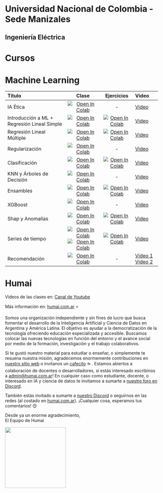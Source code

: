 # Universidad Nacional de Colombia - Sede Manizales

## Ingeniería Eléctrica

# Cursos


# Machine Learning


| Título        | Clase         | Ejercicios | Video
|:--------------------|:--------------------:|:--------------------:|:--------------------
| IA Ética | [![Open In Colab](https://colab.research.google.com/assets/colab-badge.svg)](https://colab.research.google.com/drive/1ofLDKndcz-geHYEjdBSs2GaCrmrO4rDX?hl=es#scrollTo=uJpn11sHBD4k)  | - | [Video](https://www.youtube.com/watch?v=oMJfeV09d3k) |
| Introducción a ML + Regresión Lineal Simple | [![Open In Colab](https://colab.research.google.com/assets/colab-badge.svg)](https://colab.research.google.com/github/institutohumai/cursos-python/blob/master/MachineLearning/1_Introduccion/rls.ipynb) | [![Open In Colab](https://colab.research.google.com/assets/colab-badge.svg)](https://github.com/institutohumai/cursos-python/blob/master/MachineLearning/1_Introduccion/Ejercicios/regresion_ls_ejercicios.ipynb) | [Video](https://www.youtube.com/watch?v=FuIlgsbPr9E&list=PLISuMnTdVU-zF4QLEKnLvNVHb7N_wHCp0) |
| Regresión Lineal Múltiple | [![Open In Colab](https://colab.research.google.com/assets/colab-badge.svg)](https://colab.research.google.com/github/institutohumai/cursos-python/blob/master/MachineLearning/2_RegresionLinealMultiple/RegresionLinealMultiple.ipynb) | [![Open In Colab](https://colab.research.google.com/assets/colab-badge.svg)](https://github.com/institutohumai/cursos-python/blob/master/MachineLearning/2_RegresionLinealMultiple/ejercicios/ejercicios.ipynb) | [Video](https://www.youtube.com/watch?v=7W43HBXt9Cs&list=PLISuMnTdVU-wuxD7ubJD8rc29MkDy9bWo) |
| Regularización | [![Open In Colab](https://colab.research.google.com/assets/colab-badge.svg)](https://colab.research.google.com/github/institutohumai/cursos-python/blob/master/MachineLearning/3_Regularizacion/Regularizacion.ipynb) | - | [Video](https://www.youtube.com/watch?v=ETyIMqHoP9g&list=PLISuMnTdVU-xexTl51UbNu30myaUsaa3R) |
| Clasificación | [![Open In Colab](https://colab.research.google.com/assets/colab-badge.svg)](https://colab.research.google.com/github/institutohumai/cursos-python/blob/master/MachineLearning/4_Clasificacion/Clasificacion.ipynb) | [![Open In Colab](https://colab.research.google.com/assets/colab-badge.svg)](https://github.com/institutohumai/cursos-python/blob/master/MachineLearning/4_Clasificacion/ejercicios/ejercicios.ipynb) | [Video](https://www.youtube.com/watch?v=qW9qC1zstwc&list=PLISuMnTdVU-zvmwe88-8yvbJWoRgpCriR) |
| KNN y Árboles de Decisión | [![Open In Colab](https://colab.research.google.com/assets/colab-badge.svg)](https://colab.research.google.com/github/institutohumai/cursos-python/blob/master/MachineLearning/5_KNNyArbolesDeDecision/KNN_Arboles.ipynb) | - | [Video](https://www.youtube.com/watch?v=d9Z1F04uETk&list=PLISuMnTdVU-wzYasgzs3n76FY3eJNdja8) |
| Ensambles | [![Open In Colab](https://colab.research.google.com/assets/colab-badge.svg)](https://colab.research.google.com/github/institutohumai/cursos-python/blob/master/MachineLearning/6_Ensamble/bagging_boosting.ipynb) | [![Open In Colab](https://colab.research.google.com/assets/colab-badge.svg)](https://github.com/institutohumai/cursos-python/blob/master/MachineLearning/6_Ensamble/ejercicios/ejercicios.ipynb) | [Video](https://www.youtube.com/watch?v=YAOzh2pTAy4&list=PLISuMnTdVU-x13FA77cV5cr4OMoOPT6MZ&ab_channel=InstitutoHumai) |
| XGBoost | [![Open In Colab](https://colab.research.google.com/assets/colab-badge.svg)](https://colab.research.google.com/github/institutohumai/cursos-python/blob/master/MachineLearning/7_XGBoost/xgboost.ipynb) | - | [Video](https://youtube.com/playlist?list=PLISuMnTdVU-x19YIy1umdmekra28VToSv) |
| Shap y Anomalías | [![Open In Colab](https://colab.research.google.com/assets/colab-badge.svg)](https://colab.research.google.com/github/institutohumai/cursos-python/blob/master/MachineLearning/8_ShapyAnomalias/anomaly-detection-shap-values.ipynb) | [![Open In Colab](https://colab.research.google.com/assets/colab-badge.svg)](https://github.com/institutohumai/cursos-python/blob/master/MachineLearning/8_ShapyAnomalias/ejercicios/ejercicios.ipynb) | [Video](https://www.youtube.com/watch?v=a4uHGK4nW-0&list=PLISuMnTdVU-zxuEhD2Wtg8depk_ZXfWhU) |
| Series de tiempo | [![Open In Colab](https://colab.research.google.com/assets/colab-badge.svg)](https://colab.research.google.com/github/institutohumai/cursos-python/blob/master/MachineLearning/9_SeriesDeTiempo/1.ARIMA.ipynb) [![Open In Colab](https://colab.research.google.com/assets/colab-badge.svg)](https://colab.research.google.com/github/institutohumai/cursos-python/blob/master/MachineLearning/9_SeriesDeTiempo/2.Prophet.ipynb) |  [![Open In Colab](https://colab.research.google.com/assets/colab-badge.svg)](https://colab.research.google.com/github/institutohumai/cursos-python/blob/master/MachineLearning/9_SeriesDeTiempo/ejercicios/ejercicios.ipynb) | [Video](https://www.youtube.com/watch?v=TeG-Ut8ftrw&list=PLISuMnTdVU-wJ4nvYFjji2EGlONuOwfVg) |
| Recomendación | [![Open In Colab](https://colab.research.google.com/assets/colab-badge.svg)](https://colab.research.google.com/github/institutohumai/cursos-python/blob/master/MachineLearning/10_Recomendacion/sistemas_recomendacion.ipynb) | - | [Video 1](https://www.youtube.com/watch?v=9KWVIZJfm8Q) [Video 2](https://www.youtube.com/watch?v=d-MiHa4cRqo) |


# Humai

Videos de las clases en: [Canal de Youtube](https://m.youtube.com/c/InstitutoHumai)

Más información en: [humai.com.ar](https://humai.com.ar) ⭐

Somos una organización independiente y sin fines de lucro que busca fomentar el desarrollo de la Inteligencia Artificial y Ciencia de Datos en Argentina y América Latina. El objetivo es ayudar a la democratización de la tecnología ofreciendo educación especializada y accesible. Buscamos colocar las nuevas tecnologías en función del entorno y el avance social por medio de la formación, investigación y el trabajo colaborativos.

Si te gustó nuestro material para estudiar o enseñar, o simplemente te resuena nuestra misión, agradecemos enormemente contribuciones en [nuestro sitio web](https://humai.com.ar/sumate.html#Card) o invitanos un [cafecito](https://cafecito.app/humai) ☕ . Estamos abiertos a colaboración de docentes o desarrolladores, si estás interesado  escribínos a admin@humai.com.ar! En cualquier caso como estudiante, docente, o interesado en IA y ciencia de datos te invitamos a sumarte a [nuestro foro en Discord](https://discord.gg/wYCA2chQvb).

También estás invitado a sumarte a [nuestro Discord](https://discord.gg/wYCA2chQvb) o seguirnos en las redes (al costado en [humai.com.ar](https://ihum.ai/)). ¡Cualquier cosa, esperamos tus comentarios! 😊

Desde ya un enorme agradecimiento,  
El Equipo de Humai

<img src='http://grupogamacocom.ipage.com/Imagenes/logoUN1.png' width='200px' margin='100px'></img>
